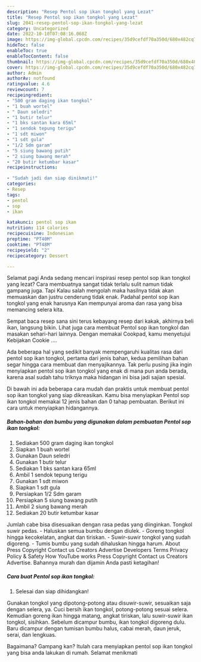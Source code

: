 ```yaml
---
description: "Resep Pentol sop ikan tongkol yang Lezat"
title: "Resep Pentol sop ikan tongkol yang Lezat"
slug: 2041-resep-pentol-sop-ikan-tongkol-yang-lezat
category: Uncategorized
date: 2022-10-10T07:08:16.068Z
image: https://img-global.cpcdn.com/recipes/35d9cefdf70a350d/680x482cq70/pentol-sop-ikan-tongkol-foto-resep-utama.jpg
hideToc: false
enableToc: true
enableTocContent: false
thumbnail: https://img-global.cpcdn.com/recipes/35d9cefdf70a350d/680x482cq70/pentol-sop-ikan-tongkol-foto-resep-utama.jpg
cover: https://img-global.cpcdn.com/recipes/35d9cefdf70a350d/680x482cq70/pentol-sop-ikan-tongkol-foto-resep-utama.jpg
author: Admin
authorAv: notfound
ratingvalue: 4.6
reviewcount: 7
recipeingredient:
- "500 gram daging ikan tongkol"
- "1 buah wortel"
- " Daun seledri"
- "1 butir telur"
- "1 bks santan kara 65ml"
- "1 sendok tepung terigu"
- "1 sdt miwon"
- "1 sdt gula"
- "1/2 Sdm garam"
- "5 siung bawang putih"
- "2 siung bawang merah"
- "20 butir ketumbar kasar"
recipeinstructions:

- "Sudah jadi dan siap dinikmati!"
categories:
- Resep
tags:
- pentol
- sop
- ikan

katakunci: pentol sop ikan 
nutrition: 114 calories
recipecuisine: Indonesian
preptime: "PT40M"
cooktime: "PT48M"
recipeyield: "2"
recipecategory: Dessert

---
```



Selamat pagi Anda sedang mencari inspirasi resep pentol sop ikan tongkol yang lezat? Cara membuatnya sangat tidak terlalu sulit namun tidak gampang juga. Tapi Kalau salah mengolah maka hasilnya tidak akan memuaskan dan justru cenderung tidak enak. Padahal pentol sop ikan tongkol yang enak harusnya Kan mempunyai aroma dan rasa yang bisa memancing selera kita.


Sempat baca resep sana sini terus kebayang resep dari kakak, akhirnya beli ikan, langsung bikin. Lihat juga cara membuat Pentol sop ikan tongkol dan masakan sehari-hari lainnya. Dengan memakai Cookpad, kamu menyetujui Kebijakan Cookie ….

Ada beberapa hal yang sedikit banyak mempengaruhi kualitas rasa dari pentol sop ikan tongkol, pertama dari jenis bahan, kedua pemilihan bahan segar hingga cara membuat dan menyajikannya. Tak perlu pusing jika ingin menyiapkan pentol sop ikan tongkol yang enak di mana pun anda berada, karena asal sudah tahu triknya maka hidangan ini bisa jadi sajian spesial.


Di bawah ini ada beberapa cara mudah dan praktis untuk membuat pentol sop ikan tongkol yang siap dikreasikan. Kamu bisa menyiapkan Pentol sop ikan tongkol memakai 12 jenis bahan dan 0 tahap pembuatan. Berikut ini cara untuk menyiapkan hidangannya.

<!--inarticleads1-->

##### Bahan-bahan dan bumbu yang digunakan dalam pembuatan Pentol sop ikan tongkol:

1. Sediakan 500 gram daging ikan tongkol
1. Siapkan 1 buah wortel
1. Gunakan  Daun seledri
1. Gunakan 1 butir telur
1. Sediakan 1 bks santan kara 65ml
1. Ambil 1 sendok tepung terigu
1. Gunakan 1 sdt miwon
1. Siapkan 1 sdt gula
1. Persiapkan 1/2 Sdm garam
1. Persiapkan 5 siung bawang putih
1. Ambil 2 siung bawang merah
1. Sediakan 20 butir ketumbar kasar


Jumlah cabe bisa disesuaikan dengan rasa pedas yang diinginkan. Tongkol suwir pedas. - Haluskan semua bumbu dengan diulek. - Goreng tongkol hingga kecokelatan, angkat dan tiriskan. - Suwir-suwir tongkol yang sudah digoreng. - Tumis bumbu yang sudah dihaluskan hingga harum. About Press Copyright Contact us Creators Advertise Developers Terms Privacy Policy &amp; Safety How YouTube works Press Copyright Contact us Creators Advertise. Bahannya murah dan dijamin Anda pasti ketagihan! 

<!--inarticleads2-->

##### Cara buat Pentol sop ikan tongkol:


1. Selesai dan siap dihidangkan!

Gunakan tongkol yang dipotong-potong atau disuwir-suwir, sesuaikan saja dengan selera, ya. Cuci bersih ikan tongkol, potong-potong sesuai selera. Kemudian goreng ikan hingga matang, angkat tiriskan, lalu suwir-suwir ikan tongkol, sisihkan. Sebelum dicampur bumbu, ikan tongkol digoreng dulu. Baru dicampur dengan tumisan bumbu halus, cabai merah, daun jeruk, serai, dan lengkuas. 

Bagaimana? Gampang kan? Itulah cara menyiapkan pentol sop ikan tongkol yang bisa anda lakukan di rumah. Selamat menikmati
